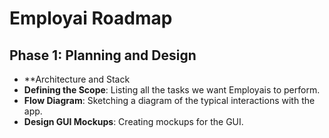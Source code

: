 
# Employai Roadmap

## Phase 1: Planning and Design
- **Architecture and Stack
- **Defining the Scope**: Listing all the tasks we want Employais to perform.
- **Flow Diagram**: Sketching a diagram of the typical interactions with the app.
- **Design GUI Mockups**: Creating mockups for the GUI.




